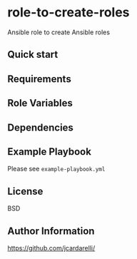 # role-to-create-roles
Ansible role to create Ansible roles

## Quick start

## Requirements

## Role Variables

## Dependencies

## Example Playbook

Please see `example-playbook.yml`

## License

BSD

## Author Information

https://github.com/jcardarelli/
